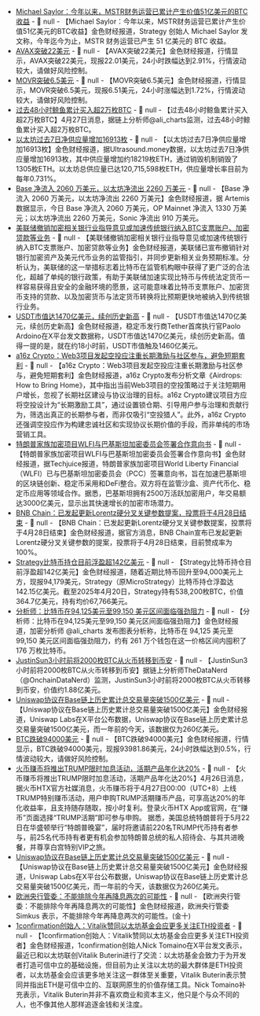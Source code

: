 - [Michael Saylor：今年以来，MSTR财务运营已累计产生价值51亿美元的BTC收益]() - 📰 null - 【Michael Saylor：今年以来，MSTR财务运营已累计产生价值51亿美元的BTC收益】金色财经报道，Strategy 创始人 Michael Saylor 发文称，今年迄今为止，MSTR 财务运营已产生 51 亿美元的 BTC 收益。
- [AVAX突破22美元]() - 📰 null - 【AVAX突破22美元】金色财经报道，行情显示，AVAX突破22美元，现报22.01美元，24小时跌幅达到2.91%，行情波动较大，请做好风险控制。
- [MOVR突破6.5美元]() - 📰 null - 【MOVR突破6.5美元】金色财经报道，行情显示，MOVR突破6.5美元，现报6.51美元，24小时涨幅达到1.72%，行情波动较大，请做好风险控制。
- [过去48小时鲸鱼累计买入超2万枚BTC]() - 📰 null - 【过去48小时鲸鱼累计买入超2万枚BTC】4月27日消息，据链上分析师@ali_charts监测，过去48小时鲸鱼累计买入超2万枚BTC。
- [以太坊过去7日净供应量增加16913枚]() - 📰 null - 【以太坊过去7日净供应量增加16913枚】金色财经报道，据Ultrasound.money数据，以太坊过去7日净供应量增加16913枚，其中供应量增加约18219枚ETH，通过销毁机制销毁了1305枚ETH。以太坊总供应量已达120,715,598枚ETH，供应量增长率目前为每年0.731%。
- [Base 净流入 2060 万美元，以太坊净流出 2260 万美元]() - 📰 null - 【Base 净流入 2060 万美元，以太坊净流出 2260 万美元】金色财经报道，据 Artemis 数据显示，今日 Base 净流入 2060 万美元，OP Mainnet 净流入 1330 万美元；以太坊净流出 2260 万美元，Sonic 净流出 910 万美元。
- [美联储撤销加密相关银行业指导意见或加速传统银行纳入BTC支票账户、加密贷款等业务](https://financefeeds.com/michael-saylor-celebrates/) - 📰 null - 【美联储撤销加密相关银行业指导意见或加速传统银行纳入BTC支票账户、加密贷款等业务】金色财经报道，美联储已宣布撤销针对银行加密资产及美元代币业务的监管指引，并同步更新相关业务预期标准。分析认为，美联储的这一举措标志着比特币在监管机构眼中获得了更广泛的合法化，超越了单纯的银行政策，有助于美联储加速实现比特币与传统法定货币一样容易获得且安全的金融环境的愿景，这可能意味着比特币支票账户、加密货币支持的贷款、以及加密货币与法定货币转换将比预期更快地被纳入到传统银行业务。
- [USDT市值达1470亿美元，续创历史新高](https://x.com/paoloardoino/status/1916140225111462371) - 📰 null - 【USDT市值达1470亿美元，续创历史新高】金色财经报道，稳定币发行商Tether首席执行官Paolo Ardoino在X平台发文数据称，USDT市值达1470亿美元，续创历史新高。值得一提的是，就在约18小时前，USDT市值触及1460亿美元。
- [a16z Crypto：Web3项目发起空投应注重长期激励与社区参与，避免短期套利](https://a16zcrypto.substack.com/p/airdrops-how-to-bring-home) - 📰 null - 【a16z Crypto：Web3项目发起空投应注重长期激励与社区参与，避免短期套利】金色财经报道，a16z Crypto发布分析文章《Airdrops: How to Bring Home》，其中指出当前Web3项目的空投策略过于关注短期用户增长，忽视了长期社区建设与协议治理的目标。a16z Crypto建议项目方应将空投设计为“长期激励工具”，通过设置锁仓期、引导用户参与治理和贡献行为，筛选出真正的长期参与者，而非仅吸引“空投猎人”。此外，a16z Crypto还强调空投应作为构建忠诚社区和实现协议长期价值的手段，而非单纯的市场营销工具。
- [特朗普家族加密项目WLFI与巴基斯坦加密委员会签署合作意向书](https://www.techjuice.pk/trump-backed-world-liberty-financial-partners-with-pakistan-crypto-council-to-accelerate-blockchain-and-defi-growth/#google_vignette) - 📰 null - 【特朗普家族加密项目WLFI与巴基斯坦加密委员会签署合作意向书】金色财经报道，据Techjuice报道，特朗普家族加密项目World Liberty Financial（WLFI）已与巴基斯坦加密委员会（PCC）签署意向书，旨在加速巴基斯坦的区块链创新、稳定币采用和DeFi整合。双方将在监管沙盒、资产代币化、稳定币应用等领域合作。据悉，巴基斯坦拥有2500万活跃加密用户，年交易额达3000亿美元，显示出其快速增长的加密市场潜力。
- [BNB Chain：已发起更新Lorentz硬分叉关键参数提案，投票将于4月28日结束]() - 📰 null - 【BNB Chain：已发起更新Lorentz硬分叉关键参数提案，投票将于4月28日结束】金色财经报道，据官方消息，BNB Chain宣布已发起更新Lorentz硬分叉关键参数的提案，投票将于4月28日结束，目前赞成率为100%。
- [Strategy比特币持仓目前浮盈超142亿美元]() - 📰 null - 【Strategy比特币持仓目前浮盈超142亿美元】金色财经报道，随着近期比特币回升至94,000美元上方，现报94,179美元，Strategy（原MicroStrategy）比特币持仓浮盈达142.15亿美元。截至2025年4月20日，Strategy持有538,200枚BTC，价值364.7亿美元，持有均价67,766美元。
- [分析师：比特币在94,125美元至99,150 美元区间面临强劲阻力](https://x.com/ali_charts/status/1916132658423201855) - 📰 null - 【分析师：比特币在94,125美元至99,150 美元区间面临强劲阻力】金色财经报道，加密分析师 @ali_charts 发布图表分析称，比特币在 94,125 美元至 99,150 美元区间面临强劲阻力，约有 261 万个钱包在这一价格区间内囤积了 176 万枚比特币。
- [JustinSun3小时前将2000枚BTC从火币转移到币安](https://x.com/OnchainDataNerd/status/1916131493333897436) - 📰 null - 【JustinSun3小时前将2000枚BTC从火币转移到币安】据链上分析师TheDataNerd（@OnchainDataNerd）监测，JustinSun3小时前将2000枚BTC从火币转移到币安，价值约1.88亿美元。
- [Uniswap协议在Base链上历史累计总交易量突破1500亿美元](https://x.com/Uniswap/status/1916124524464247172) - 📰 null - 【Uniswap协议在Base链上历史累计总交易量突破1500亿美元】金色财经报道，Uniswap Labs在X平台公布数据，Uniswap协议在Base链上历史累计总交易量突破1500亿美元，而一年前的今天，该数据仅为260亿美元。
- [BTC跌破94000美元]() - 📰 null - 【BTC跌破94000美元】金色财经报道，行情显示，BTC跌破94000美元，现报93981.86美元，24小时跌幅达到0.5%，行情波动较大，请做好风险控制。
- [火币赚币将推出TRUMP限时加息活动，活期产品年化达20%]() - 📰 null - 【火币赚币将推出TRUMP限时加息活动，活期产品年化达20%】4月26日消息，据火币HTX官方社媒消息，火币赚币将于4月27日00:00（UTC+8）上线TRUMP特别赚币活动，用户申购TRUMP活期赚币产品，可享高达20%的年化收益率，且支持随存随取，按小时复利。登录火币HTX App或官网，在“赚币”页面选择“TRUMP活期”即可参与申购。 
据悉，美国总统特朗普将于5月22日在华盛顿举行“特朗普晚宴”，届时将邀请前220名TRUMP代币持有者参与，前25名代币持有者更有机会参加特朗普总统的私人招待会、与其共进晚餐，并尊享白宫特别VIP之旅。
- [Uniswap协议在Base链上历史累计总交易量突破1500亿美元](https://x.com/Uniswap/status/1916124524464247172) - 📰 null - 【Uniswap协议在Base链上历史累计总交易量突破1500亿美元】金色财经报道，Uniswap Labs在X平台公布数据，Uniswap协议在Base链上历史累计总交易量突破1500亿美元，而一年前的今天，该数据仅为260亿美元。
- [欧洲央行管委：不能排除今年再降息两次的可能性]() - 📰 null - 【欧洲央行管委：不能排除今年再降息两次的可能性】金色财经报道，欧洲央行管委 Simkus 表示，不能排除今年再降息两次的可能性。(金十)
- [1confirmation创始人：Vitalik赞同以太坊基金会应更多关注ETH投资者](https://x.com/NTmoney/status/1915054066516066336) - 📰 null - 【1confirmation创始人：Vitalik赞同以太坊基金会应更多关注ETH投资者】金色财经报道，1confirmation创始人Nick Tomaino在X平台发文表示，最近已和以太坊联创Vitalik Buterin进行了交流：以太坊基金会致力于为开发者打造可信中立的基础设施，但目前为止关注以太坊的最大群体是ETH投资者，以太坊基金会应该更多地关注这一群体至关重要，Vitalik Buterin表示赞同并指出ETH是可信中立的、互联网原生的价值存储工具。Nick Tomaino补充表示，Vitalik Buterin并非不喜欢商业和资本主义，他只是个与众不同的人，也不像其他人那样追逐金钱和关注度。
